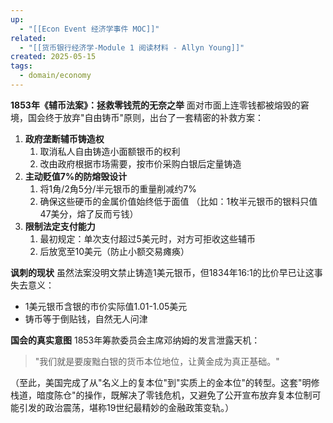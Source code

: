 ```yaml
---
up:
  - "[[Econ Event 经济学事件 MOC]]"
related:
  - "[[货币银行经济学-Module 1 阅读材料 - Allyn Young]]"
created: 2025-05-15
tags:
  - domain/economy
---
```

**1853年《辅币法案》：拯救零钱荒的无奈之举** 面对市面上连零钱都被熔毁的窘境，国会终于放弃"自由铸币"原则，出台了一套精密的补救方案：

1. **政府垄断辅币铸造权**
    1. 取消私人自由铸造小面额银币的权利
    2. 改由政府根据市场需要，按市价采购白银后定量铸造
2. **主动贬值7%的防熔毁设计**
    1. 将1角/2角5分/半元银币的重量削减约7%
    2. 确保这些硬币的金属价值始终低于面值 （比如：1枚半元银币的银料只值47美分，熔了反而亏钱）
3. **限制法定支付能力**
    1. 最初规定：单次支付超过5美元时，对方可拒收这些辅币
    2. 后放宽至10美元（防止小额交易瘫痪）
        

**讽刺的现状** 虽然法案没明文禁止铸造1美元银币，但1834年16:1的比价早已让这事失去意义：

- 1美元银币含银的市价实际值1.01-1.05美元
- 铸币等于倒贴钱，自然无人问津
    

**国会的真实意图** 1853年筹款委员会主席邓纳姆的发言泄露天机：

> "我们就是要废黜白银的货币本位地位，让黄金成为真正基础。"

（至此，美国完成了从"名义上的复本位"到"实质上的金本位"的转型。这套"明修栈道，暗度陈仓"的操作，既解决了零钱危机，又避免了公开宣布放弃复本位制可能引发的政治震荡，堪称19世纪最精妙的金融政策变轨。）